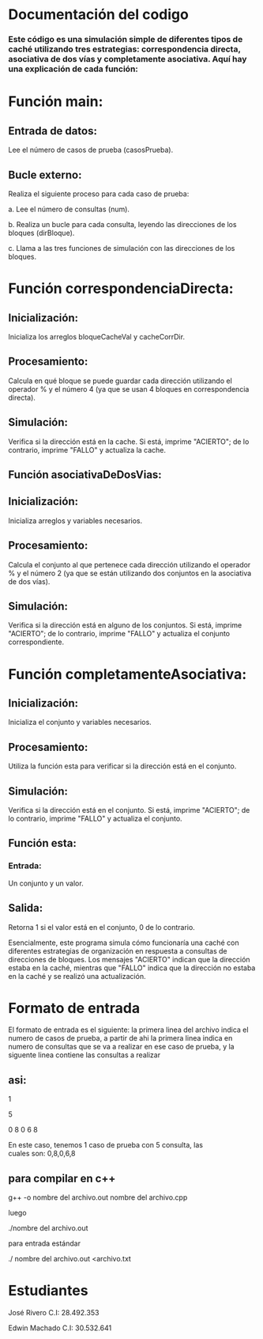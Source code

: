 # Documentación del codigo
### Este código es una simulación simple de diferentes tipos de caché utilizando tres estrategias: correspondencia directa, asociativa de dos vías y completamente asociativa. Aquí hay una explicación de cada función:

# Función main:
## Entrada de datos: 
Lee el número de casos de prueba (casosPrueba).

## Bucle externo: 
Realiza el siguiente proceso para cada caso de prueba:

a. Lee el número de consultas (num).

b. Realiza un bucle para cada consulta, leyendo las direcciones de los bloques (dirBloque).

c. Llama a las tres funciones de simulación con las direcciones de los bloques.

# Función correspondenciaDirecta:
## Inicialización: 
Inicializa los arreglos bloqueCacheVal y cacheCorrDir.
## Procesamiento: 
Calcula en qué bloque se puede guardar cada dirección utilizando el operador % y el número 4 (ya que se usan 4 bloques en correspondencia directa).

## Simulación:
 Verifica si la dirección está en la cache. Si está, imprime "ACIERTO"; de lo contrario, imprime "FALLO" y actualiza la cache.

## Función asociativaDeDosVias:
## Inicialización: 
Inicializa arreglos y variables necesarios.

## Procesamiento: 
Calcula el conjunto al que pertenece cada dirección utilizando el operador % y el número 2 (ya que se están utilizando dos conjuntos en la asociativa de dos vías).

## Simulación:
 Verifica si la dirección está en alguno de los conjuntos. Si está, imprime "ACIERTO"; de lo contrario, imprime "FALLO" y actualiza el conjunto correspondiente.

# Función completamenteAsociativa:
## Inicialización: 
Inicializa el conjunto y variables necesarios.

## Procesamiento:
 Utiliza la función esta para verificar si la
 dirección está en el conjunto.
## Simulación: 
Verifica si la dirección está en el conjunto. Si está, imprime "ACIERTO"; de lo contrario, imprime "FALLO" y actualiza el conjunto.
## Función esta:
### Entrada: 
Un conjunto y un valor.
## Salida: 
Retorna 1 si el valor está en el conjunto, 0 de lo contrario.

Esencialmente, este programa simula cómo funcionaría una caché con diferentes estrategias de organización en respuesta a consultas de direcciones de bloques. Los mensajes "ACIERTO" indican que la dirección estaba en la caché, mientras que "FALLO" indica que la dirección no estaba en la caché y se realizó una actualización. 

# Formato de entrada
El formato de entrada es el siguiente:
la primera linea del archivo indica el numero de casos de prueba, a partir de ahi la primera linea indica en numero de consultas que se va a realizar en ese caso de prueba, y la siguente linea contiene las consultas a realizar

## asi:

1

5

0 8 0 6 8

En este caso, tenemos 1 caso de prueba con 5 consulta, las cuales son: 0,8,0,6,8

## para compilar en c++
g++ -o nombre del archivo.out nombre del archivo.cpp

luego

 ./nombre del archivo.out 

para entrada estándar 

./ nombre del archivo.out <archivo.txt

# Estudiantes

José Rivero C.I:  28.492.353

Edwin Machado C.I: 30.532.641